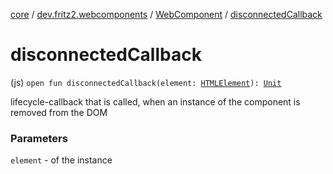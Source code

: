 [core](../../index.md) / [dev.fritz2.webcomponents](../index.md) / [WebComponent](index.md) / [disconnectedCallback](./disconnected-callback.md)

# disconnectedCallback

(js) `open fun disconnectedCallback(element: `[`HTMLElement`](https://kotlinlang.org/api/latest/jvm/stdlib/org.w3c.dom/-h-t-m-l-element/index.html)`): `[`Unit`](https://kotlinlang.org/api/latest/jvm/stdlib/kotlin/-unit/index.html)

lifecycle-callback that is called, when an instance of the component is removed from the DOM

### Parameters

`element` - of the instance